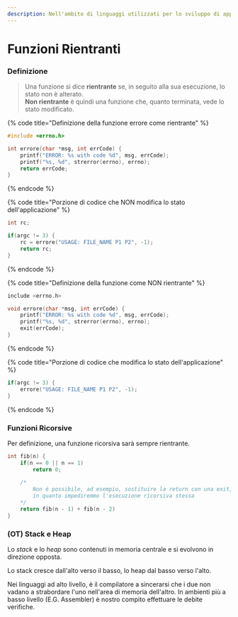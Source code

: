 ```yaml
---
description: Nell'ambito di linguaggi utilizzati per lo sviluppo di applicazioni locali
---
```


# Funzioni Rientranti

### Definizione

> Una funzione si dice **rientrante** se, in seguito alla sua esecuzione, lo stato non è alterato.  
> **Non rientrante** è quindi una funzione che, quanto terminata, vede lo stato modificato.

{% code title="Definizione della funzione errore come rientrante" %}
```c
#include <errno.h>

int errore(char *msg, int errCode) {
    printf("ERROR: %s with code %d", msg, errCode);
    printf("%s, %d", strerror(errno), errno);
    return errCode;
}
```
{% endcode %}

{% code title="Porzione di codice che NON modifica lo stato dell\'applicazione" %}
```c
int rc;

if(argc != 3) {
    rc = errore("USAGE: FILE_NAME P1 P2", -1);
    return rc;
}
```
{% endcode %}

{% code title="Definizione della funzione come NON rientrante" %}
```c
include <errno.h>

void errore(char *msg, int errCode) {
    printf("ERROR: %s with code %d", msg, errCode);
    printf("%s, %d", strerror(errno), errno);
    exit(errCode);
}
```
{% endcode %}

{% code title="Porzione di codice che modifica lo stato dell\'applicazione" %}
```c
if(argc != 3) {
    errore("USAGE: FILE_NAME P1 P2", -1);
}
```
{% endcode %}

### Funzioni Ricorsive

Per definizione, una funzione ricorsiva sarà sempre rientrante.

```c
int fib(n) {
    if(n == 0 || n == 1)
        return 0;
    
    /* 
        Non è possibile, ad esempio, sostituire la return con una exit,
        in quanto impediremmo l'esecuzione ricorsiva stessa
    */
    return fib(n - 1) + fib(n - 2) 
}
```

### \(OT\) Stack e Heap

Lo _stack_ e lo _heap_ sono contenuti in memoria centrale e si evolvono in direzione opposta. 

Lo stack cresce dall'alto verso il basso, lo heap dal basso verso l'alto. 

Nei linguaggi ad alto livello, è il compilatore a sincerarsi che i due non vadano a strabordare l'uno nell'area di memoria dell'altro. In ambienti più a basso livello \(E.G. Assembler\) è nostro compito effettuare le debite verifiche.

